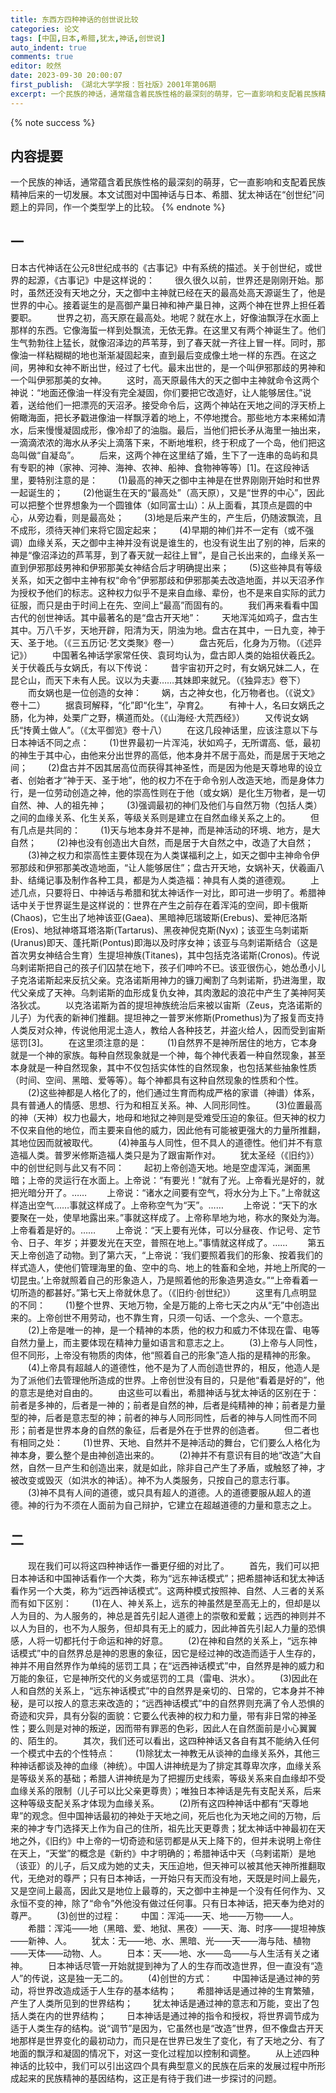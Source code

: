 ```yaml
---
title: 东西方四种神话的创世说比较
categories: 论文
tags: [中国,日本,希腊,犹太,神话,创世说]
auto_indent: true
comments: true
editor: 皎然
date: 2023-09-30 20:00:07
first_publish: 《湖北大学学报：哲社版》2001年第06期
excerpt: 一个民族的神话，通常蕴含着民族性格的最深刻的萌芽，它一直影响和支配着民族精神后来的一切发展。本文试图对中国神话与日本、希腊、犹太神话在“创世纪”问题上的异同，作一个类型学上的比较。
---
```

{% note success %}
## 内容提要
一个民族的神话，通常蕴含着民族性格的最深刻的萌芽，它一直影响和支配着民族精神后来的一切发展。本文试图对中国神话与日本、希腊、犹太神话在“创世纪”问题上的异同，作一个类型学上的比较。
{% endnote %}
## 一
日本古代神话在公元8世纪成书的《古事记》中有系统的描述。关于创世纪，或世界的起源，《古事记》中是这样说的：
　　很久很久以前，世界还是刚刚开始。那时，虽然还没有天地之分，天之御中主神就已经在天的最高处高天源诞生了，他是世界的中心。接着诞生的是高御产巢日神和神产巢日神，这两个神在世界上担任着要职。
　　世界之初，高天原在最高处。地呢？就在水上，好像油飘浮在水面上那样的东西。它像海蜇一样到处飘流，无依无靠。在这里又有两个神诞生了。他们生气勃勃往上猛长，就像沼泽边的芦苇芽，到了春天就一齐往上冒一样。同时，那像油一样粘糊糊的地也渐渐凝固起来，直到最后变成像土地一样的东西。在这之间，男神和女神不断出世，经过了七代。最末出世的，是一个叫伊邪那歧的男神和一个叫伊邪那美的女神。
　　这时，高天原最伟大的天之御中主神就命令这两个神说：“地面还像油一样没有完全凝固，你们要把它改造好，让人能够居住。”说着，送给他们一把漂亮的天沼矛。接受命令后，这两个神站在天地之间的浮天桥上俯瞰海面，把长矛戳进像油一样飘浮着的地上，不停地搅合。那些地方本来稀如清水，后来慢慢凝固成形，像冷却了的油脂。最后，当他们把长矛从海里一抽出来，一滴滴浓浓的海水从矛尖上滴落下来，不断地堆积，终于积成了一个岛，他们把这岛叫做“自凝岛”。
　　后来，这两个神在这里结了婚，生下了一连串的岛屿和具有专职的神（家神、河神、海神、农神、船神、食物神等等）[1]。在这段神话里，要特别注意的是：
　　(1)最高的神天之御中主神是在世界刚刚开始时和世界一起诞生的；
　　(2)他诞生在天的“最高处”（高天原），又是“世界的中心”，因此可以把整个世界想象为一个圆锥体（如同富士山）：从上面看，其顶点是圆的中心，从旁边看，则是最高处；
　　(3)地是后来产生的，产生后，仍随波飘流，且不成形，须待天神们来将它固定起来；
　　(4)早期的神们并不一定有（或不强调）血缘关系，天之御中主神并没有说是谁生的，也没有说生出了别的神，后来的神是“像沼泽边的芦苇芽，到了春天就一起往上冒”，是自己长出来的，血缘关系一直到伊邪那歧男神和伊邪那美女神结合后才明确提出来；
　　(5)这些神具有等级关系，如天之御中主神有权“命令”伊邪那歧和伊邪那美去改造地面，并以天沼矛作为授权予他们的标志。这种权力似乎不是来自血缘、辈份，也不是来自实际的武力征服，而只是由于时间上在先、空间上“最高”而固有的。
　　我们再来看看中国古代的创世神话。其中最著名的是“盘古开天地”：
　　天地浑沌如鸡子，盘古生其中。万八千岁，天地开辟，阳清为天，阴浊为地。盘古在其中，一日九变，神于天、圣于地。（《三五历记·艺文类聚》卷一）
　　盘古死后，化身为万物。（《述异记》）
　　中国著名神话学家常任侠、袁珂均认为，盘古即人类的始祖伏羲氏[2](47)。关于伏羲氏与女娲氏，有以下传说：
　　昔宇宙初开之时，有女娲兄妹二人，在昆仑山，而天下未有人民。议以为夫妻……其妹即来就兄。（《独异志》卷下）
　　而女娲也是一位创造的女神：
　　娲，古之神女也，化万物者也。（《说文》卷十二）
　　据袁珂解释，“化”即“化生”，孕育[2](P19)。
　　有神十人，名曰女娲氏之肠，化为神，处栗广之野，横道而处。（《山海经·大荒西经》）
　　又传说女娲氏“抟黄土做人”。（《太平御览》卷十八）
　　在这几段神话里，应该注意以下与日本神话不同之点：
　　(1)世界最初一片浑沌，状如鸡子，无所谓高、低，最初的神生于其中心，由他来分出世界的高低，他本身并不居于高处，而是居于天地之间；
　　(2)盘古并不因其居高位而获得其神圣性，而是因为他是天尊地卑的设立者、创始者才“神于天、圣于地”，他的权力不在于命令别人改造天地，而是身体力行，是一位劳动创造之神，他的崇高性则在于他（或女娲）是化生万物者，是一切自然、神、人的祖先神；
　　(3)强调最初的神们及他们与自然万物（包括人类）之间的血缘关系、化生关系，等级关系则是建立在自然血缘关系之上的。
　　但有几点是共同的：
　　(1)天与地本身并不是神，而是神活动的环境、地方，是大自然；
　　(2)神也没有创造出大自然，而是居于大自然之中，改造了大自然；
　　(3)神之权力和崇高性主要体现在为人类谋福利之上，如天之御中主神命令伊邪那歧和伊邪那美改造地面，“让人能够居住”；盘古开天地，女娲补天，伏羲画八卦、结绳记事及制作各种工具，都是为人类造福：神具有人类的道德观。
　　上述几点，只要将日、中神话与希腊和犹太神话作一对比，即可进一步明了。希腊神话中关于世界诞生是这样说的：世界在产生之前存在着浑沌的空间，即卡俄斯(Chaos)，它生出了地神该亚(Gaea)、黑暗神厄瑞玻斯(Erebus)、爱神厄洛斯(Eros)、地狱神塔耳塔洛斯(Tartarus)、黑夜神倪克斯(Nyx)；该亚生乌刺诺斯(Uranus)即天、蓬托斯(Pontus)即海以及时序女神；该亚与乌刺诺斯结合（这是首次男女神结合生育）生提坦神族(Titanes)，其中包括克洛诺斯(Cronos)。传说乌剌诺斯把自己的孩子们囚禁在地下，孩子们呻吟不已。该亚很伤心，她怂恿小儿子克洛诺斯起来反抗父亲。克洛诺斯用神力的镰刀阉割了乌刺诺斯，扔进海里，取代父亲成了天神。乌刺诺斯的血形成复仇女神，其肉激起的浪花中产生了美神阿芙洛狄忒。
　　以克洛诺斯为首的提坦神族统治后来被以宙斯（Zeus，克洛诺斯的儿子）为代表的新神们推翻。提坦神之一普罗米修斯(Promethus)为了报复而支持人类反对众神，传说他用泥土造人，教给人各种技艺，并盗火给人，因而受到宙斯惩罚[3]。
　　在这里须注意的是：
　　(1)自然界不是神所居住的地方，它本身就是一个神的家族。每种自然现象就是一个神，每个神代表着一种自然现象，甚至本身就是一种自然现象，其中不仅包括实体性的自然现象，也包括某些抽象性质（时间、空间、黑暗、爱等等）。每个神都具有这种自然现象的性质和个性。
　　(2)这些神都是人格化了的，他们通过生育而构成严格的家谱（神谱）体系，具有普通人的情感、思想、行为和相互关系。神、人同形同性。
　　(3)位置最高的神（天神）权力也最大，地母和地狱之神则是受难受压迫的象征。但天神的权力不仅来自他的地位，而主要来自他的威力，因此他有可能被更强大的力量所推翻，其地位因而就被取代。
　　(4)神虽与人同性，但不具人的道德性。他们并不有意造福人类。普罗米修斯造福人类只是为了跟宙斯作对。
　　犹太圣经（《旧约》）中的创世纪则与此又有不同：
　　起初上帝创造天地。地是空虚浑沌，渊面黑暗；上帝的灵运行在水面上。上帝说：“有要光！”就有了光。上帝看光是好的，就把光暗分开了。……
　　上帝说：“诸水之间要有空气，将水分为上下。”上帝就这样造出空气……事就这样成了。上帝称空气为“天”。……
　　上帝说：“天下的水要聚在一处，使旱地露出来。”事就这样成了。上帝称旱地为地，称水的聚处为海。上帝看着是好的。……
　　上帝说：“天上要有光体，可以分昼夜、作记号、定节令、日子、年岁；并要发光在天空，普照在地上。”事情就这样成了。……
　　第五天上帝创造了动物。到了第六天，“上帝说：‘我们要照着我们的形象、按着我们的样式造人，使他们管理海里的鱼、空中的鸟、地上的牲畜和全地，并地上所爬的一切昆虫。’上帝就照着自己的形象造人，乃是照着他的形象造男造女。”“上帝看着一切所造的都甚好。”第七天上帝就休息了。（《旧约·创世纪》）
　　这里有几点明显的不同：
　　(1)整个世界、天地万物，全是万能的上帝七天之内从“无”中创造出来的。上帝创世不用劳动，也不靠生育，只须一句话、一个念头、一个意志。
　　(2)上帝是唯一的神，是一个精神的本质，他的权力和威力不体现在雷、电等自然力量上，而主要体现在精神力量如语言和意志之上。
　　(3)上帝与人同性，但不同形，上帝没有物质的肉体，他“照着自己的形象”造人指的是精神的形象。
　　(4)上帝具有超越人的道德性，他不是为了人而创造世界的，相反，他造人是为了派他们去管理他所造成的世界。上帝创世没有目的，只是他“看着是好的”，他的意志是绝对自由的。
　　由这些可以看出，希腊神话与犹太神话的区别在于：前者是多神的，后者是一神的；前者是自然的神，后者是纯精神的神；前者是力量型的神，后者是意志型的神；前者的神与人同形同性，后者的神与人同性而不同形；前者是世界本身的自然的象征，后者是外在于世界的创造者。
　　但二者也有相同之处：
　　(1)世界、天地、自然并不是神活动的舞台，它们要么人格化为神本身，要么整个是由神创造出来的。
　　(2)神并不有意识有目的地“改造”大自然，自然一旦产生和创造出来，就是如此，除非自己产生了矛盾，或触怒了神，才被改变或毁灭（如洪水的神话）。神不为人类服务，只按自己的意志行事。
　　(3)神不具有人间的道德，或只具有超人的道德。人的道德要服从超人的道德。神的行为不须在人面前为自己辩护，它建立在超越道德的力量和意志之上。
## 二
　　现在我们可以将这四种神话作一番更仔细的对比了。
　　首先，我们可以把日本神话和中国神话看作一个大类，称为“远东神话模式”；把希腊神话和犹太神话看作另一个大类，称为“远西神话模式”。这两种模式按照神、自然、人三者的关系而有如下区别：
　　(1)在人、神关系上，远东的神虽然是至高无上的，但却是以人为目的、为人服务的，神总是首先引起人道德上的崇敬和爱戴；远西的神则并不以人为目的，也不为人服务，但却具有无上的威力，因此神首先引起人力量的恐惧感，人将一切都托付于命运和神的好意。
　　(2)在神和自然的关系上，“远东神话模式”中的自然界总是神的恩惠的象征，因它是经过神的改造而适于人生存的，神并不用自然界作为单纯的惩罚工具；在“远西神话模式”中，自然界是神的威力和万能的象征，它是神所交代的义务或惩罚的工具（雷电、洪水）。
　　(3)因此在人和自然的关系上，“远东神话模式”中的自然界是亲切的、日常的，它本身并不神秘，是可以按人的意志来改造的；“远西神话模式”中的自然界则充满了令人恐惧的奇迹和灾异，具有分裂的面貌：它要么代表神的权力和力量，带有非日常的神圣性；要么则是对神的叛逆，因而带有罪恶的色彩，因此人在自然面前是小心翼翼的、陌生的。
　　其次，我们还可以看出，这四种神话又各自有其不能纳入任何一个模式中去的个性特点：
　　(1)除犹太一神教无从谈神的血缘关系外，其他三种神话都谈及神的血缘（神统）。中国人讲神统是为了排定其尊卑次序，血缘关系是等级关系的基础；希腊人讲神统是为了把握历史线索，等级关系来自血缘却不受血缘关系的限制（儿子可以比父亲更尊贵）；唯独日本神话是先有支配关系，后来这种等级支配关系才体现为血缘关系。
　　(2)所有这四种神话中都有“天尊地卑”的观念。但中国神话最初的神处于天地之间，死后也化为天地之间的万物，后来的神才专门选择天上作为自己的住所，祖先比天更尊贵；犹太神话中神最初在天地之外，《旧约》中上帝的一切奇迹和惩罚都是从天上降下的，但并未说明上帝住在天上，“天堂”的概念是《新约》中才明确的；希腊神话中天（乌剌诺斯）是地（该亚）的儿子，后又成为她的丈夫，天压迫地，但天神可以被其他天神所推翻取代，无绝对的尊严；只有日本神话，一开始只有天而没有地，天既是时间上最先，又是空间上最高，因此又是地位上最尊的，天之御中主神是一个没有任何作为、又永恒不变的神，除了“命令”外他没有做过任何事。只有日本神话，把天奉为绝对的尊严。
　　(3)创世的过程：
　　中国：浑沌——天、地——万物——人。
　　希腊：浑沌——地（黑暗、爱、地狱、黑夜）——天、海、时序——提坦神族——新神、人。
　　犹太：无——地、水、黑暗、光——天——海与陆、植物——天体——动物、人。
　　日本：天——地、水——岛——与人生活有关之诸神。
　　日本神话尽管一开始就提到神为了人的生存而改造世界，但一直没有“造人”的传说，这是独一无二的。
　　(4)创世的方式：
　　中国神话是通过神的劳动，将世界改造成适于人生存的基本结构；
　　希腊神话是通过神的生育繁殖，产生了人类所见到的世界结构；
　　犹太神话是通过神的意志和万能，变出了包括人类在内的世界结构；
　　日本神话是通过神的指令和授权，将世界调节成为适于人类生存的结构。说“调节”是因为，它虽然也是“改造”世界，但不像盘古开天地那样是世界变化的最初动力，而只是在世界已发生了变化，有了天地之分、有了地面的飘浮和凝固的情况下，对这一变化过程加以控制和调整。
　　从上述四种神话的比较中，我们可以引出这四个具有典型意义的民族在后来的发展过程中所形成起来的民族精神的基因结构，这正是有待于我们进一步探讨的问题。
